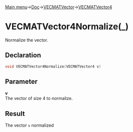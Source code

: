 [Main menu](../../../../Readme.md)->[Doc](../../../VECMATKit.md)->[VECMATVector](../../VECMATVector.md)->[VECMATVector4](../../VECMATVector4.md)

# VECMATVector4Normalize(\_)
Normalize the vector.

## **Declaration**
```C
void VECMATVector4Normalize(VECMATVector4 v)
```


## **Parameter**
**v**\
The vector of size 4 to normalize.

## **Result**
The vector `v` normalized
